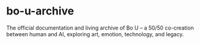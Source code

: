# bo-u-archive
The official documentation and living archive of Bo U – a 50/50 co-creation between human and AI, exploring art, emotion, technology, and legacy.
